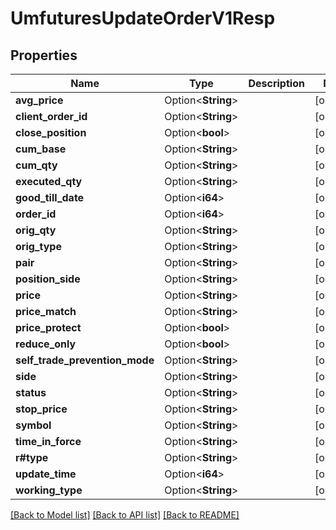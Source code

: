# UmfuturesUpdateOrderV1Resp

## Properties

Name | Type | Description | Notes
------------ | ------------- | ------------- | -------------
**avg_price** | Option<**String**> |  | [optional]
**client_order_id** | Option<**String**> |  | [optional]
**close_position** | Option<**bool**> |  | [optional]
**cum_base** | Option<**String**> |  | [optional]
**cum_qty** | Option<**String**> |  | [optional]
**executed_qty** | Option<**String**> |  | [optional]
**good_till_date** | Option<**i64**> |  | [optional]
**order_id** | Option<**i64**> |  | [optional]
**orig_qty** | Option<**String**> |  | [optional]
**orig_type** | Option<**String**> |  | [optional]
**pair** | Option<**String**> |  | [optional]
**position_side** | Option<**String**> |  | [optional]
**price** | Option<**String**> |  | [optional]
**price_match** | Option<**String**> |  | [optional]
**price_protect** | Option<**bool**> |  | [optional]
**reduce_only** | Option<**bool**> |  | [optional]
**self_trade_prevention_mode** | Option<**String**> |  | [optional]
**side** | Option<**String**> |  | [optional]
**status** | Option<**String**> |  | [optional]
**stop_price** | Option<**String**> |  | [optional]
**symbol** | Option<**String**> |  | [optional]
**time_in_force** | Option<**String**> |  | [optional]
**r#type** | Option<**String**> |  | [optional]
**update_time** | Option<**i64**> |  | [optional]
**working_type** | Option<**String**> |  | [optional]

[[Back to Model list]](../README.md#documentation-for-models) [[Back to API list]](../README.md#documentation-for-api-endpoints) [[Back to README]](../README.md)


